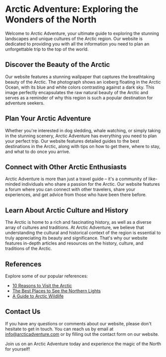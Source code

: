 <!--font:Cinzel-->

# Arctic Adventure: Exploring the Wonders of the North

Welcome to Arctic Adventure, your ultimate guide to exploring the stunning landscapes and unique cultures of the Arctic region. Our website is dedicated to providing you with all the information you need to plan an unforgettable trip to the top of the world.

## Discover the Beauty of the Arctic

Our website features a stunning wallpaper that captures the breathtaking beauty of the Arctic. The photograph shows an iceberg floating in the Arctic Ocean, with its blue and white colors contrasting against a dark sky. This image perfectly encapsulates the raw natural beauty of the Arctic and serves as a reminder of why this region is such a popular destination for adventure seekers.

## Plan Your Arctic Adventure

Whether you're interested in dog sledding, whale watching, or simply taking in the stunning scenery, Arctic Adventure has everything you need to plan your perfect trip. Our website features detailed guides to the best destinations in the Arctic, along with tips on how to get there, where to stay, and what to do once you arrive.

## Connect with Other Arctic Enthusiasts

Arctic Adventure is more than just a travel guide – it's a community of like-minded individuals who share a passion for the Arctic. Our website features a forum where you can connect with other travelers, share your experiences, and get advice from those who have been there before.

## Learn About Arctic Culture and History

The Arctic is home to a rich and fascinating history, as well as a diverse array of cultures and traditions. At Arctic Adventure, we believe that understanding the cultural and historical context of the region is essential to truly appreciating its beauty and significance. That's why our website features in-depth articles and resources on the history, culture, and traditions of the Arctic.

## References

Explore some of our popular references:
- [10 Reasons to Visit the Arctic](#)
- [The Best Places to See the Northern Lights](#)
- [A Guide to Arctic Wildlife](#)

## Contact Us

If you have any questions or comments about our website, please don't hesitate to get in touch. You can reach us by email at info@arcticadventure.com or by filling out the contact form on our website.

Join us on an Arctic Adventure today and experience the magic of the North for yourself!

<!--

Write me content for website with wallpaper which alt text is:

"A photograph of an iceberg in the Arctic, with the blue and white colors contrasting against a dark sky."

The name/title of the page should not be 1:1 copy of the alt text but rather a real content of the website which is using this wallpaper.

- Use markdown format 
- Start with heading
- Heading should be short and concise
- The content should look like a real website 
- The website should not be about the wallpaper, wallpaper is just a related background
- Heading should be contain work "wallpaper" or "background"
- Include real sections like references, contact, user stories, etc. use things relevant to the page purpose.
- Feel free to use structure like headings, bullets, numbering, blockquotes, paragraphs, horizontal lines, etc.
- You can use formatting like bold or _italic_
- You can include UTF-8 emojis
- Links should be only #hash anchors (and you can refer to the document itself)
- Do not include images


---


# Arctic Adventure: Exploring the Wonders of the North

Welcome to Arctic Adventure, your ultimate guide to exploring the stunning landscapes and unique cultures of the Arctic region. Our website is dedicated to providing you with all the information you need to plan an unforgettable trip to the top of the world.

## Discover the Beauty of the Arctic

Our website features a stunning wallpaper that captures the breathtaking beauty of the Arctic. The photograph shows an iceberg floating in the Arctic Ocean, with its blue and white colors contrasting against a dark sky. This image perfectly encapsulates the raw natural beauty of the Arctic and serves as a reminder of why this region is such a popular destination for adventure seekers.

## Plan Your Arctic Adventure

Whether you're interested in dog sledding, whale watching, or simply taking in the stunning scenery, Arctic Adventure has everything you need to plan your perfect trip. Our website features detailed guides to the best destinations in the Arctic, along with tips on how to get there, where to stay, and what to do once you arrive.

## Connect with Other Arctic Enthusiasts

Arctic Adventure is more than just a travel guide – it's a community of like-minded individuals who share a passion for the Arctic. Our website features a forum where you can connect with other travelers, share your experiences, and get advice from those who have been there before.

## Learn About Arctic Culture and History

The Arctic is home to a rich and fascinating history, as well as a diverse array of cultures and traditions. At Arctic Adventure, we believe that understanding the cultural and historical context of the region is essential to truly appreciating its beauty and significance. That's why our website features in-depth articles and resources on the history, culture, and traditions of the Arctic.

## References

Explore some of our popular references:
- [10 Reasons to Visit the Arctic](#)
- [The Best Places to See the Northern Lights](#)
- [A Guide to Arctic Wildlife](#)

## Contact Us

If you have any questions or comments about our website, please don't hesitate to get in touch. You can reach us by email at info@arcticadventure.com or by filling out the contact form on our website.

Join us on an Arctic Adventure today and experience the magic of the North for yourself!

-->
